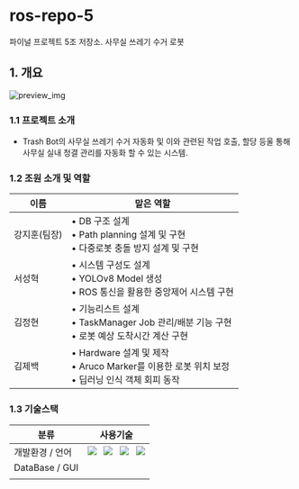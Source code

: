 # ros-repo-5
파이널 프로젝트 5조 저장소. 사무실 쓰레기 수거 로봇

## 1. 개요
![preview_img](https://github.com/user-attachments/assets/12dd4860-07f0-460c-ad9a-2eabc95e4190)

### 1.1 프로젝트 소개

- Trash Bot의 사무실 쓰레기 수거 자동화 및 이와 관련된 작업 호출, 할당 등울 통해 사무실 실내 청결 관리를 자동화 할 수 있는 시스템.

### 1.2 조원 소개 및 역할

|이름 | 맡은 역할 |
|-----------|--------------------------------------------|
|강지훈(팀장)| &#8226; DB 구조 설계 <br> &#8226; Path planning 설계 및 구현 <br> &#8226; 다중로봇 충돌 방지 설계 및 구현 |
|서성혁| &#8226; 시스템 구성도 설계 <br> &#8226; YOLOv8 Model 생성 <br> &#8226; ROS 통신을 활용한 중앙제어 시스템 구현 |
|김정현| &#8226; 기능리스트 설계 <br> &#8226; TaskManager Job 관리/배분 기능 구현 <br> &#8226; 로봇 예상 도착시간 계산 구현 |
|김제백| &#8226; Hardware 설계 및 제작 <br> &#8226; Aruco Marker를 이용한 로봇 위치 보정 <br> &#8226; 딥러닝 인식 객체 회피 동작 |

### 1.3 기술스택 

|분류| 사용기술|
|-----|-----------------------------------------------------------|
|개발환경 / 언어|     <img src="https://img.shields.io/badge/Ubuntu 22.04-E95420?style=for-the-badge&logo=Ubuntu&logoColor=white"> &nbsp; <img src="https://img.shields.io/badge/VS Code-3E8DCC?style=for-the-badge&logo=coderwall&logoColor=white"> &nbsp; <img src="https://img.shields.io/badge/ROS2-22314E?style=for-the-badge&logo=ros&logoColor=white"> &nbsp; <img src="https://img.shields.io/badge/Python-3776AB?style=for-the-badge&logo=python&logoColor=white">  | 
|DataBase / GUI     |                    |
|     |                    |
